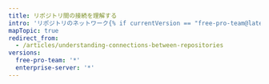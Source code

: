 ```yaml
---
title: リポジトリ間の接続を理解する
intro: 'リポジトリのネットワーク{% if currentVersion == "free-pro-team@latest" %}、リポジトリに依存するプロジェクト{% endif %}やそのフォークを確認することで、リポジトリ間のつながりをより深く理解できます。'
mapTopic: true
redirect_from:
  - /articles/understanding-connections-between-repositories
versions:
  free-pro-team: '*'
  enterprise-server: '*'
---
```


